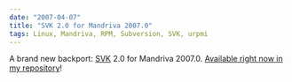 ```yaml
---
date: "2007-04-07"
title: "SVK 2.0 for Mandriva 2007.0"
tags: Linux, Mandriva, RPM, Subversion, SVK, urpmi
---
```


A brand new backport: [SVK](https://svk.bestpractical.com) 2.0 for Mandriva 2007.0. [Available right now in my repository](https://github.com/kdeldycke/mandriva-specs)!
